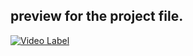   preview for the project file.
-------------------------------------
[![Video Label](http://img.youtube.com/vi/_ua8i4YJT0g/0.jpg)](https://youtu.be/_ua8i4YJT0g)
